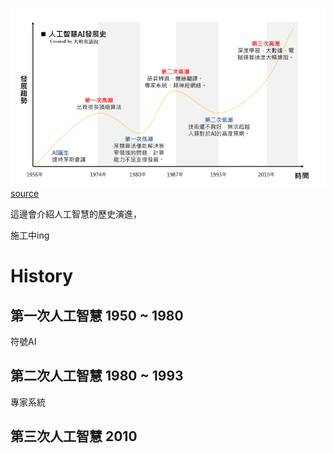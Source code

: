 

![History](../../images/AI_History.png)
[source](https://dahetalk.com/2018/04/08/%E5%AE%8C%E6%95%B4%E8%A7%A3%E6%9E%90ai%E4%BA%BA%E5%B7%A5%E6%99%BA%E6%85%A7%EF%BC%9A3%E5%A4%A7%E6%B5%AA%E6%BD%AE%EF%BC%8B3%E5%A4%A7%E6%8A%80%E8%A1%93%EF%BC%8B3%E5%A4%A7%E6%87%89%E7%94%A8%EF%BD%9C/)


這邊會介紹人工智慧的歷史演進，

施工中ing


# History

## 第一次人工智慧 1950 ~ 1980

符號AI


## 第二次人工智慧 1980 ~ 1993

專家系統

## 第三次人工智慧 2010



